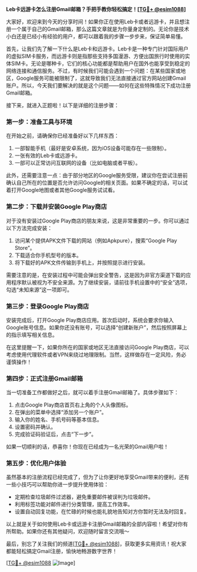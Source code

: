 **Leb卡远游卡怎么注册Gmail邮箱？手把手教你轻松搞定！[[TG💪+ @esim1088](https://t.me/s/esim1088)]**

大家好，欢迎来到今天的分享时间！如果你正在使用Leb卡或者远游卡，并且想注册一个属于自己的Gmail邮箱，那么这篇文章就是为你量身定制的。无论你是技术小白还是已经小有经验的用户，都可以跟着我的步骤一步步来，保证简单易懂。

首先，让我们先了解一下什么是Leb卡和远游卡。Leb卡是一种专门针对国际用户的虚拟SIM卡服务，而远游卡则是指那些支持多国漫游、方便出国旅行时使用的实体SIM卡。无论是哪种卡，它们的核心功能都是帮助用户在国外也能享受到稳定的网络连接和通信服务。不过，有时候我们可能会遇到一个问题：在某些国家或地区，Google服务可能被限制了，这就导致我们无法直接通过官方网站创建Gmail账户。所以，今天我们要解决的就是这个问题——如何在这些特殊情况下成功注册Gmail邮箱。

接下来，就进入正题啦！以下是详细的注册步骤：

### 第一步：准备工具与环境

在开始之前，请确保你已经准备好以下几样东西：
1. 一部智能手机（最好是安卓系统，因为iOS设备可能存在一些限制）。
2. 一张有效的Leb卡或远游卡。
3. 一部可以正常访问互联网的设备（比如电脑或者平板）。

此外，还需要注意一点：由于部分地区的Google服务受限，建议你在尝试注册前确认自己所在的位置是否允许访问Google的相关页面。如果不确定的话，可以试着打开Google地图或者其他Google服务试试看。

### 第二步：下载并安装Google Play商店

对于没有安装过Google Play商店的朋友来说，这是非常重要的一步。你可以通过以下方法完成安装：
1. 访问某个提供APK文件下载的网站（例如Apkpure），搜索“Google Play Store”。
2. 下载适合你手机型号的版本。
3. 将下载好的APK文件传输到手机上，并按照提示进行安装。

需要注意的是，在安装过程中可能会弹出安全警告，这是因为非官方渠道下载的应用程序默认被视为不安全来源。为了继续安装，请前往手机设置中的“安全”选项，勾选“未知来源”这一项即可。

### 第三步：登录Google Play商店

安装完成后，打开Google Play商店应用。首次启动时，系统会要求你输入Google账号信息。如果你还没有账号，可以选择“创建新账户”，然后按照屏幕上的指示填写相关信息。

在这里提醒一下，如果你所在的国家或地区无法直接访问Google Play商店，可以考虑使用代理软件或者VPN来绕过地理限制。当然，这样做存在一定风险，务必谨慎操作！

### 第四步：正式注册Gmail邮箱

当一切准备工作都做好之后，就可以着手注册Gmail邮箱了。具体步骤如下：
1. 点击Google Play商店首页右上角的个人头像图标。
2. 在弹出的菜单中选择“添加另一个账户”。
3. 输入你的姓名、手机号码等基本信息。
4. 设置密码并确认。
5. 完成验证码验证后，点击“下一步”。

如果一切顺利的话，恭喜你！你现在已经成为一名光荣的Gmail用户啦！

### 第五步：优化用户体验

虽然基本的注册流程已经完成了，但为了让你更好地享受Gmail带来的便利，还有一些小技巧可以帮助你进一步提升使用体验：
- 定期检查垃圾邮件过滤器，避免重要邮件被误判为垃圾邮件。
- 利用标签功能对邮件进行分类管理，提高工作效率。
- 设置自动回复功能，在忙碌的时候也能礼貌地告知对方你暂时无法及时回复。

以上就是关于如何使用Leb卡或远游卡注册Gmail邮箱的全部内容啦！希望对你有所帮助。如果你还有其他疑问，欢迎随时留言交流哦～

最后，别忘了关注我们的频道[[TG💪+ @esim1088](https://t.me/s/esim1088)]，获取更多实用资讯！祝大家都能轻松搞定Gmail注册，愉快地畅游数字世界！

[[TG💪+ @esim1088](https://t.me/s/esim1088) ![Image](https://i.postimg.cc/4NQfJmqS/Snipaste-2025-05-13-00-14-12.png)]